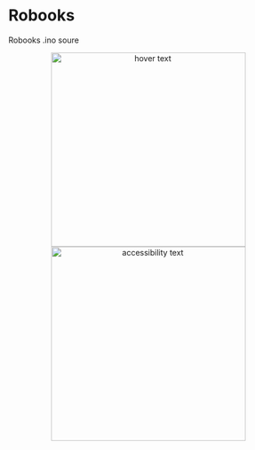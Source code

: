 # Robooks
Robooks .ino soure
<p align="center">
  <img src="https://www.mediafire.com/convkey/1457/jjxbcmp9b6k35uwzg.jpg?size_id=5" width="350" title="hover text">
  <img src="https://www.mediafire.com/convkey/1457/jjxbcmp9b6k35uwzg.jpg?size_id=5" width="350" alt="accessibility text">
</p>

